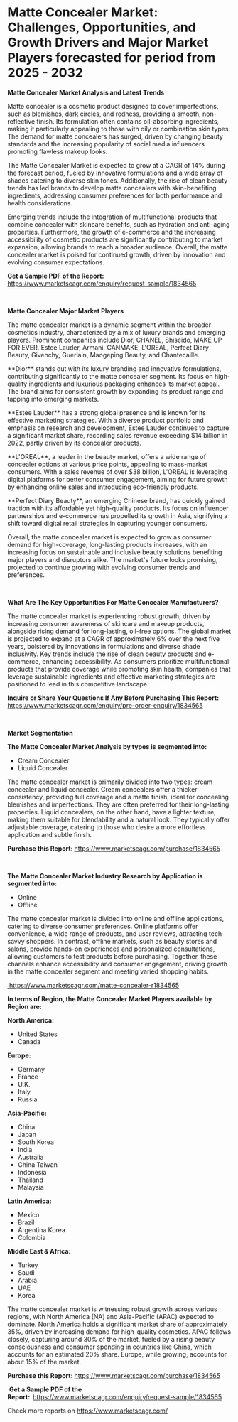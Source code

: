 <p><h1>Matte Concealer Market: Challenges, Opportunities, and Growth Drivers and Major Market Players forecasted for period from 2025 - 2032</h1></p><p><strong>Matte Concealer Market Analysis and Latest Trends</strong></p>
<p><p>Matte concealer is a cosmetic product designed to cover imperfections, such as blemishes, dark circles, and redness, providing a smooth, non-reflective finish. Its formulation often contains oil-absorbing ingredients, making it particularly appealing to those with oily or combination skin types. The demand for matte concealers has surged, driven by changing beauty standards and the increasing popularity of social media influencers promoting flawless makeup looks.</p><p>The Matte Concealer Market is expected to grow at a CAGR of 14% during the forecast period, fueled by innovative formulations and a wide array of shades catering to diverse skin tones. Additionally, the rise of clean beauty trends has led brands to develop matte concealers with skin-benefiting ingredients, addressing consumer preferences for both performance and health considerations.</p><p>Emerging trends include the integration of multifunctional products that combine concealer with skincare benefits, such as hydration and anti-aging properties. Furthermore, the growth of e-commerce and the increasing accessibility of cosmetic products are significantly contributing to market expansion, allowing brands to reach a broader audience. Overall, the matte concealer market is poised for continued growth, driven by innovation and evolving consumer expectations.</p></p>
<p><strong>Get a Sample PDF of the Report:&nbsp;</strong> <a href="https://www.marketscagr.com/enquiry/request-sample/1834565?utm_campaign=2208&utm_medium=2&utm_source=Github&utm_content=ia&utm_term=09022025&utm_id=matte-concealer">https://www.marketscagr.com/enquiry/request-sample/1834565</a></p>
<p>&nbsp;</p>
<p><strong>Matte Concealer Major Market Players</strong></p>
<p><p>The matte concealer market is a dynamic segment within the broader cosmetics industry, characterized by a mix of luxury brands and emerging players. Prominent companies include Dior, CHANEL, Shiseido, MAKE UP FOR EVER, Estee Lauder, Armani, CANMAKE, L'OREAL, Perfect Diary Beauty, Givenchy, Guerlain, Maogeping Beauty, and Chantecaille.</p><p>**Dior** stands out with its luxury branding and innovative formulations, contributing significantly to the matte concealer segment. Its focus on high-quality ingredients and luxurious packaging enhances its market appeal. The brand aims for consistent growth by expanding its product range and tapping into emerging markets.</p><p>**Estee Lauder** has a strong global presence and is known for its effective marketing strategies. With a diverse product portfolio and emphasis on research and development, Estee Lauder continues to capture a significant market share, recording sales revenue exceeding $14 billion in 2022, partly driven by its concealer products.</p><p>**L'OREAL**, a leader in the beauty market, offers a wide range of concealer options at various price points, appealing to mass-market consumers. With a sales revenue of over $38 billion, L'OREAL is leveraging digital platforms for better consumer engagement, aiming for future growth by enhancing online sales and introducing eco-friendly products.</p><p>**Perfect Diary Beauty**, an emerging Chinese brand, has quickly gained traction with its affordable yet high-quality products. Its focus on influencer partnerships and e-commerce has propelled its growth in Asia, signifying a shift toward digital retail strategies in capturing younger consumers.</p><p>Overall, the matte concealer market is expected to grow as consumer demand for high-coverage, long-lasting products increases, with an increasing focus on sustainable and inclusive beauty solutions benefiting major players and disruptors alike. The market's future looks promising, projected to continue growing with evolving consumer trends and preferences.</p></p>
<p>&nbsp;</p>
<p><strong>What Are The Key Opportunities For Matte Concealer Manufacturers?</strong></p>
<p><p>The matte concealer market is experiencing robust growth, driven by increasing consumer awareness of skincare and makeup products, alongside rising demand for long-lasting, oil-free options. The global market is projected to expand at a CAGR of approximately 6% over the next five years, bolstered by innovations in formulations and diverse shade inclusivity. Key trends include the rise of clean beauty products and e-commerce, enhancing accessibility. As consumers prioritize multifunctional products that provide coverage while promoting skin health, companies that leverage sustainable ingredients and effective marketing strategies are positioned to lead in this competitive landscape.</p></p>
<p><strong>Inquire or Share Your Questions If Any Before Purchasing This Report:</strong> <a href="https://www.marketscagr.com/enquiry/pre-order-enquiry/1834565?utm_campaign=2208&utm_medium=2&utm_source=Github&utm_content=ia&utm_term=09022025&utm_id=matte-concealer">https://www.marketscagr.com/enquiry/pre-order-enquiry/1834565</a></p>
<p>&nbsp;</p>
<p><strong>Market Segmentation</strong></p>
<p><strong>The Matte Concealer Market Analysis by types is segmented into:</strong></p>
<p><ul><li>Cream Concealer</li><li>Liquid Concealer</li></ul></p>
<p><p>The matte concealer market is primarily divided into two types: cream concealer and liquid concealer. Cream concealers offer a thicker consistency, providing full coverage and a matte finish, ideal for concealing blemishes and imperfections. They are often preferred for their long-lasting properties. Liquid concealers, on the other hand, have a lighter texture, making them suitable for blendability and a natural look. They typically offer adjustable coverage, catering to those who desire a more effortless application and subtle finish.</p></p>
<p><strong>Purchase this Report:&nbsp;</strong><a href="https://www.marketscagr.com/purchase/1834565?utm_campaign=2208&utm_medium=2&utm_source=Github&utm_content=ia&utm_term=09022025&utm_id=matte-concealer">https://www.marketscagr.com/purchase/1834565</a></p>
<p>&nbsp;</p>
<p><strong>The Matte Concealer Market Industry Research by Application is segmented into:</strong></p>
<p><ul><li>Online</li><li>Offline</li></ul></p>
<p><p>The matte concealer market is divided into online and offline applications, catering to diverse consumer preferences. Online platforms offer convenience, a wide range of products, and user reviews, attracting tech-savvy shoppers. In contrast, offline markets, such as beauty stores and salons, provide hands-on experiences and personalized consultations, allowing customers to test products before purchasing. Together, these channels enhance accessibility and consumer engagement, driving growth in the matte concealer segment and meeting varied shopping habits.</p></p>
<p><a href="https://www.marketscagr.com/matte-concealer-r1834565?utm_campaign=2208&utm_medium=2&utm_source=Github&utm_content=ia&utm_term=09022025&utm_id=matte-concealer">&nbsp;https://www.marketscagr.com/matte-concealer-r1834565</a></p>
<p><strong>In terms of Region, the Matte Concealer Market Players available by Region are:</strong></p>
<p>
    <p> <strong> North America: </strong>
        <ul>
            <li>United States</li>
            <li>Canada</li>
        </ul>
        </p> 
    <p> <strong> Europe: </strong>
        <ul>
            <li>Germany</li>
            <li>France</li>
            <li>U.K.</li>
            <li>Italy</li>
            <li>Russia</li>
        </ul>
        </p> 
    <p> <strong> Asia-Pacific: </strong>
        <ul>
            <li>China</li>
            <li>Japan</li>
            <li>South Korea</li>
            <li>India</li>
            <li>Australia</li>
            <li>China Taiwan</li>
            <li>Indonesia</li>
            <li>Thailand</li>
            <li>Malaysia</li>
        </ul>
        </p> 
    <p> <strong> Latin America: </strong>
        <ul>
            <li>Mexico</li>
            <li>Brazil</li>
            <li>Argentina Korea</li>
            <li>Colombia</li>
        </ul>
        </p> 
    <p> <strong> Middle East & Africa: </strong>
        <ul>
            <li>Turkey</li>
            <li>Saudi</li>
            <li>Arabia</li>
            <li>UAE</li>
            <li>Korea</li>
        </ul>
    </p>
    </p>
<p><p>The matte concealer market is witnessing robust growth across various regions, with North America (NA) and Asia-Pacific (APAC) expected to dominate. North America holds a significant market share of approximately 35%, driven by increasing demand for high-quality cosmetics. APAC follows closely, capturing around 30% of the market, fueled by a rising beauty consciousness and consumer spending in countries like China, which accounts for an estimated 20% share. Europe, while growing, accounts for about 15% of the market.</p></p>
<p><strong>Purchase this Report: </strong><a href="https://www.marketscagr.com/purchase/1834565?utm_campaign=2208&utm_medium=2&utm_source=Github&utm_content=ia&utm_term=09022025&utm_id=matte-concealer">https://www.marketscagr.com/purchase/1834565</a></p>
<p>&nbsp;<strong>Get a Sample PDF of the Report:&nbsp;&nbsp;</strong><a href="https://www.marketscagr.com/enquiry/request-sample/1834565?utm_campaign=2208&utm_medium=2&utm_source=Github&utm_content=ia&utm_term=09022025&utm_id=matte-concealer">https://www.marketscagr.com/enquiry/request-sample/1834565</a></p>
<p><strong></strong></p>
<p>Check more reports on <a href="https://www.marketscagr.com/?utm_campaign=2208&utm_medium=2&utm_source=Github&utm_content=ia&utm_term=09022025&utm_id=matte-concealer">https://www.marketscagr.com/</a></p>